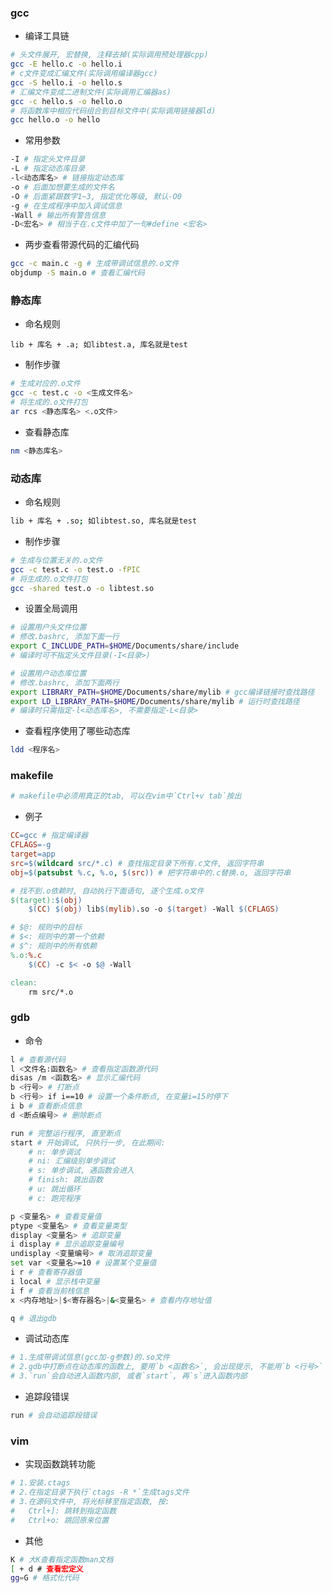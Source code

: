 ### gcc

- 编译工具链

```bash
# 头文件展开, 宏替换, 注释去掉(实际调用预处理器cpp)
gcc -E hello.c -o hello.i
# c文件变成汇编文件(实际调用编译器gcc)
gcc -S hello.i -o hello.s
# 汇编文件变成二进制文件(实际调用汇编器as)
gcc -c hello.s -o hello.o
# 将函数库中相应代码组合到目标文件中(实际调用链接器ld)
gcc hello.o -o hello
```

- 常用参数

```bash
-I # 指定头文件目录
-L # 指定动态库目录
-l<动态库名> # 链接指定动态库
-o # 后面加想要生成的文件名
-O # 后面紧跟数字1~3, 指定优化等级, 默认-O0
-g # 在生成程序中加入调试信息
-Wall # 输出所有警告信息
-D<宏名> # 相当于在.c文件中加了一句#define <宏名>
```

- 两步查看带源代码的汇编代码

```bash
gcc -c main.c -g # 生成带调试信息的.o文件
objdump -S main.o # 查看汇编代码
```

### 静态库

- 命名规则

```
lib + 库名 + .a; 如libtest.a, 库名就是test
```

- 制作步骤

```bash
# 生成对应的.o文件
gcc -c test.c -o <生成文件名>
# 将生成的.o文件打包
ar rcs <静态库名> <.o文件>
```

- 查看静态库

```bash
nm <静态库名> 
```

### 动态库

- 命名规则

```bash
lib + 库名 + .so; 如libtest.so, 库名就是test
```

- 制作步骤

```bash
# 生成与位置无关的.o文件
gcc -c test.c -o test.o -fPIC
# 将生成的.o文件打包
gcc -shared test.o -o libtest.so
```

- 设置全局调用

```bash
# 设置用户头文件位置
# 修改.bashrc, 添加下面一行
export C_INCLUDE_PATH=$HOME/Documents/share/include
# 编译时可不指定头文件目录(-I<目录>)

# 设置用户动态库位置
# 修改.bashrc, 添加下面两行
export LIBRARY_PATH=$HOME/Documents/share/mylib # gcc编译链接时查找路径
export LD_LIBRARY_PATH=$HOME/Documents/share/mylib # 运行时查找路径
# 编译时只需指定-l<动态库名>, 不需要指定-L<目录>
```

- 查看程序使用了哪些动态库

```bash
ldd <程序名>
```

### makefile

```bash
# makefile中必须用真正的tab, 可以在vim中`Ctrl+v tab`按出
```

- 例子

```makefile
CC=gcc # 指定编译器
CFLAGS=-g
target=app
src=$(wildcard src/*.c) # 查找指定目录下所有.c文件, 返回字符串
obj=$(patsubst %.c, %.o, $(src)) # 把字符串中的.c替换.o, 返回字符串

# 找不到.o依赖时, 自动执行下面语句, 逐个生成.o文件
$(target):$(obj)
	$(CC) $(obj) lib$(mylib).so -o $(target) -Wall $(CFLAGS)

# $@: 规则中的目标
# $<: 规则中的第一个依赖
# $^: 规则中的所有依赖
%.o:%.c
	$(CC) -c $< -o $@ -Wall

clean:
	rm src/*.o
```

### gdb

- 命令

```bash
l # 查看源代码
l <文件名:函数名> # 查看指定函数源代码
disas /m <函数名> # 显示汇编代码
b <行号> # 打断点
b <行号> if i==10 # 设置一个条件断点, 在变量i=15时停下
i b # 查看断点信息
d <断点编号> # 删除断点

run # 完整运行程序, 直至断点
start # 开始调试, 只执行一步, 在此期间:
	# n: 单步调试
	# ni: 汇编级别单步调试
	# s: 单步调试, 遇函数会进入
	# finish: 跳出函数
	# u: 跳出循环
	# c: 跑完程序

p <变量名> # 查看变量值
ptype <变量名> # 查看变量类型
display <变量名> # 追踪变量
i display # 显示追踪变量编号
undisplay <变量编号> # 取消追踪变量
set var <变量名>=10 # 设置某个变量值
i r # 查看寄存器值
i local # 显示栈中变量
i f # 查看当前栈信息
x <内存地址>|$<寄存器名>|&<变量名> # 查看内存地址值

q # 退出gdb
```

- 调试动态库

```bash
# 1.生成带调试信息(gcc加-g参数)的.so文件
# 2.gdb中打断点在动态库的函数上, 要用`b <函数名>`, 会出现提示, 不能用`b <行号>`
# 3.`run`会自动进入函数内部, 或者`start`, 再`s`进入函数内部
```

- 追踪段错误

```bash
run # 会自动追踪段错误
```

### vim

- 实现函数跳转功能

```bash
# 1.安装.ctags
# 2.在指定目录下执行`ctags -R *`生成tags文件
# 3.在源码文件中, 将光标移至指定函数, 按:
#	Ctrl+]: 跳转到指定函数
#	Ctrl+o: 跳回原来位置
```

- 其他

```bash
K # 大K查看指定函数man文档
[ + d # 查看宏定义
gg=G # 格式化代码
```

